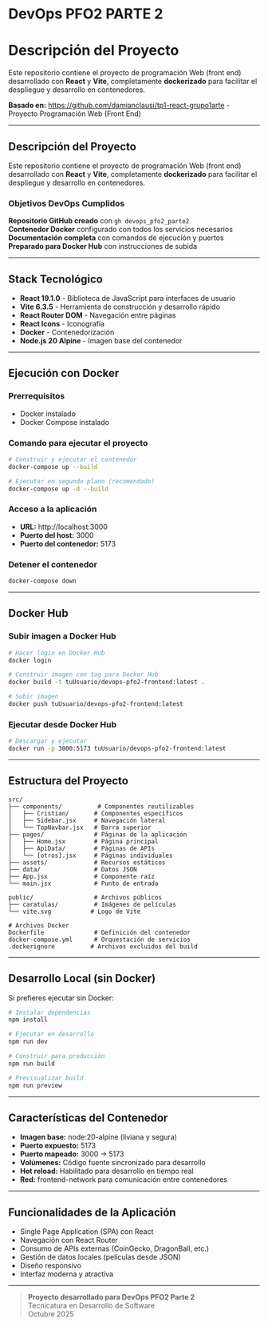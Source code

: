 # DevOps PFO2 PARTE 2
# Descripción del Proyecto

Este repositorio contiene el proyecto de programación Web (front end) desarrollado con **React** y **Vite**, completamente **dockerizado** para facilitar el despliegue y desarrollo en contenedores.

**Basado en:** https://github.com/damianclausi/tp1-react-grupo1arte  - Proyecto Programación Web (Front End)


---

## Descripción del Proyecto

Este repositorio contiene el proyecto de programación Web (front end) desarrollado con **React** y **Vite**, completamente **dockerizado** para facilitar el despliegue y desarrollo en contenedores.

### Objetivos DevOps Cumplidos

**Repositorio GitHub creado** con `gh devops_pfo2_parte2`  
**Contenedor Docker** configurado con todos los servicios necesarios  
**Documentación completa** con comandos de ejecución y puertos  
**Preparado para Docker Hub** con instrucciones de subida

---

## Stack Tecnológico

- **React 19.1.0** - Biblioteca de JavaScript para interfaces de usuario
- **Vite 6.3.5** - Herramienta de construcción y desarrollo rápido
- **React Router DOM** - Navegación entre páginas
- **React Icons** - Iconografía
- **Docker** - Contenedorización
- **Node.js 20 Alpine** - Imagen base del contenedor

---

## Ejecución con Docker

### Prerrequisitos
- Docker instalado
- Docker Compose instalado

### Comando para ejecutar el proyecto

```bash
# Construir y ejecutar el contenedor
docker-compose up --build

# Ejecutar en segundo plano (recomendado)
docker-compose up -d --build
```

### Acceso a la aplicación

- **URL:** http://localhost:3000
- **Puerto del host:** 3000
- **Puerto del contenedor:** 5173

### Detener el contenedor

```bash
docker-compose down
```

---

## Docker Hub

### Subir imagen a Docker Hub

```bash
# Hacer login en Docker Hub
docker login

# Construir imagen con tag para Docker Hub
docker build -t tuUsuario/devops-pfo2-frontend:latest .

# Subir imagen
docker push tuUsuario/devops-pfo2-frontend:latest
```

### Ejecutar desde Docker Hub

```bash
# Descargar y ejecutar
docker run -p 3000:5173 tuUsuario/devops-pfo2-frontend:latest
```

---

## Estructura del Proyecto

```
src/
├── components/          # Componentes reutilizables
│   ├── Cristian/       # Componentes específicos
│   ├── Sidebar.jsx     # Navegación lateral
│   └── TopNavbar.jsx   # Barra superior
├── pages/              # Páginas de la aplicación
│   ├── Home.jsx        # Página principal
│   ├── ApiData/        # Páginas de APIs
│   └── [otros].jsx     # Páginas individuales
├── assets/             # Recursos estáticos
├── data/               # Datos JSON
├── App.jsx             # Componente raíz
└── main.jsx            # Punto de entrada

public/                 # Archivos públicos
├── caratulas/          # Imágenes de películas
└── vite.svg           # Logo de Vite

# Archivos Docker
Dockerfile              # Definición del contenedor
docker-compose.yml      # Orquestación de servicios
.dockerignore          # Archivos excluidos del build
```

---

## Desarrollo Local (sin Docker)

Si prefieres ejecutar sin Docker:

```bash
# Instalar dependencias
npm install

# Ejecutar en desarrollo
npm run dev

# Construir para producción
npm run build

# Previsualizar build
npm run preview
```

---

## Características del Contenedor

- **Imagen base:** node:20-alpine (liviana y segura)
- **Puerto expuesto:** 5173
- **Puerto mapeado:** 3000 → 5173
- **Volúmenes:** Código fuente sincronizado para desarrollo
- **Hot reload:** Habilitado para desarrollo en tiempo real
- **Red:** frontend-network para comunicación entre contenedores

---

## Funcionalidades de la Aplicación

-  Single Page Application (SPA) con React
-  Navegación con React Router
-  Consumo de APIs externas (CoinGecko, DragonBall, etc.)
-  Gestión de datos locales (películas desde JSON)
-  Diseño responsivo
-  Interfaz moderna y atractiva

---

> **Proyecto desarrollado para DevOps PFO2 Parte 2**  
> Tecnicatura en Desarrollo de Software  
> Octubre 2025
